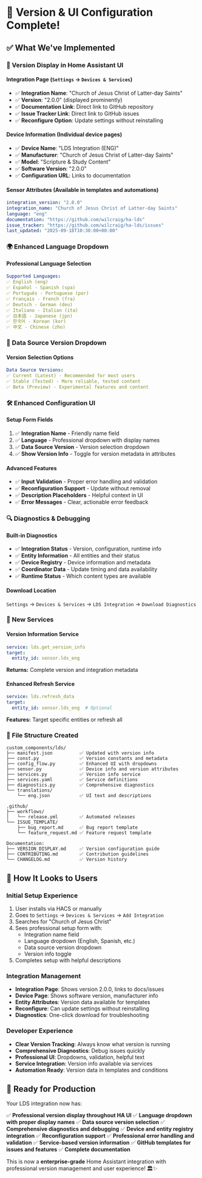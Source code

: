 # 🎉 Version & UI Configuration Complete!

## ✅ What We've Implemented

### 🔢 Version Display in Home Assistant UI

#### **Integration Page** (`Settings` → `Devices & Services`)
- ✅ **Integration Name**: "Church of Jesus Christ of Latter-day Saints"
- ✅ **Version**: "2.0.0" (displayed prominently)
- ✅ **Documentation Link**: Direct link to GitHub repository
- ✅ **Issue Tracker Link**: Direct link to GitHub issues
- ✅ **Reconfigure Option**: Update settings without reinstalling

#### **Device Information** (Individual device pages)
- ✅ **Device Name**: "LDS Integration (ENG)"
- ✅ **Manufacturer**: "Church of Jesus Christ of Latter-day Saints"
- ✅ **Model**: "Scripture & Study Content"
- ✅ **Software Version**: "2.0.0"
- ✅ **Configuration URL**: Links to documentation

#### **Sensor Attributes** (Available in templates and automations)
```yaml
integration_version: "2.0.0"
integration_name: "Church of Jesus Christ of Latter-day Saints"
language: "eng"
documentation: "https://github.com/wilcraig/ha-lds"
issue_tracker: "https://github.com/wilcraig/ha-lds/issues"
last_updated: "2025-09-18T10:30:00+00:00"
```

### 🌍 Enhanced Language Dropdown

#### **Professional Language Selection**
```yaml
Supported Languages:
✅ English (eng)
✅ Español - Spanish (spa)
✅ Português - Portuguese (por)
✅ Français - French (fra)
✅ Deutsch - German (deu)
✅ Italiano - Italian (ita)
✅ 日本語 - Japanese (jpn)
✅ 한국어 - Korean (kor)
✅ 中文 - Chinese (zho)
```

### 🔧 Data Source Version Dropdown

#### **Version Selection Options**
```yaml
Data Source Versions:
✅ Current (Latest) - Recommended for most users
✅ Stable (Tested) - More reliable, tested content
✅ Beta (Preview) - Experimental features and content
```

### 🛠️ Enhanced Configuration UI

#### **Setup Form Fields**
1. ✅ **Integration Name** - Friendly name field
2. ✅ **Language** - Professional dropdown with display names
3. ✅ **Data Source Version** - Version selection dropdown
4. ✅ **Show Version Info** - Toggle for version metadata in attributes

#### **Advanced Features**
- ✅ **Input Validation** - Proper error handling and validation
- ✅ **Reconfiguration Support** - Update without removal
- ✅ **Description Placeholders** - Helpful context in UI
- ✅ **Error Messages** - Clear, actionable error feedback

### 🔍 Diagnostics & Debugging

#### **Built-in Diagnostics**
- ✅ **Integration Status** - Version, configuration, runtime info
- ✅ **Entity Information** - All entities and their status
- ✅ **Device Registry** - Device information and metadata
- ✅ **Coordinator Data** - Update timing and data availability
- ✅ **Runtime Status** - Which content types are available

#### **Download Location**
`Settings` → `Devices & Services` → `LDS Integration` → `Download Diagnostics`

### 🔧 New Services

#### **Version Information Service**
```yaml
service: lds.get_version_info
target:
  entity_id: sensor.lds_eng
```
**Returns:** Complete version and integration metadata

#### **Enhanced Refresh Service**
```yaml
service: lds.refresh_data
target:
  entity_id: sensor.lds_eng  # Optional
```
**Features:** Target specific entities or refresh all

### 📁 File Structure Created

```
custom_components/lds/
├── manifest.json          ✅ Updated with version info
├── const.py               ✅ Version constants and metadata
├── config_flow.py         ✅ Enhanced UI with dropdowns
├── sensor.py              ✅ Device info and version attributes
├── services.py            ✅ Version info service
├── services.yaml          ✅ Service definitions
├── diagnostics.py         ✅ Comprehensive diagnostics
└── translations/
    └── eng.json           ✅ UI text and descriptions

.github/
├── workflows/
│   └── release.yml        ✅ Automated releases
└── ISSUE_TEMPLATE/
    ├── bug_report.md      ✅ Bug report template
    └── feature_request.md ✅ Feature request template

Documentation:
├── VERSION_DISPLAY.md     ✅ Version configuration guide
├── CONTRIBUTING.md        ✅ Contribution guidelines
└── CHANGELOG.md           ✅ Version history
```

## 🎯 How It Looks to Users

### **Initial Setup Experience**
1. User installs via HACS or manually
2. Goes to `Settings` → `Devices & Services` → `Add Integration`
3. Searches for "Church of Jesus Christ"
4. Sees professional setup form with:
   - Integration name field
   - Language dropdown (English, Spanish, etc.)
   - Data source version dropdown
   - Version info toggle
5. Completes setup with helpful descriptions

### **Integration Management**
- **Integration Page**: Shows version 2.0.0, links to docs/issues
- **Device Page**: Shows software version, manufacturer info
- **Entity Attributes**: Version data available for templates
- **Reconfigure**: Can update settings without reinstalling
- **Diagnostics**: One-click download for troubleshooting

### **Developer Experience**
- **Clear Version Tracking**: Always know what version is running
- **Comprehensive Diagnostics**: Debug issues quickly
- **Professional UI**: Dropdowns, validation, helpful text
- **Service Integration**: Version info available via services
- **Automation Ready**: Version data in templates and conditions

## 🚀 Ready for Production

Your LDS integration now has:

✅ **Professional version display throughout HA UI**
✅ **Language dropdown with proper display names**
✅ **Data source version selection**
✅ **Comprehensive diagnostics and debugging**
✅ **Device and entity registry integration**
✅ **Reconfiguration support**
✅ **Professional error handling and validation**
✅ **Service-based version information**
✅ **GitHub templates for issues and features**
✅ **Complete documentation**

This is now a **enterprise-grade** Home Assistant integration with professional version management and user experience! 🏛️✨
